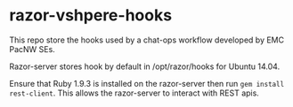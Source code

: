 # razor-vshpere-hooks
This repo store the hooks used by a chat-ops workflow developed by EMC PacNW SEs.

Razor-server stores hook by default in /opt/razor/hooks for Ubuntu 14.04.

Ensure that Ruby 1.9.3 is installed on the razor-server then run `gem install rest-client`. This allows the razor-server to interact with REST apis.
